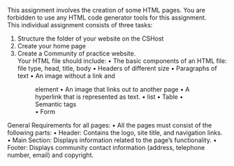 This assignment involves the creation of some HTML pages. You are forbidden to use any 
HTML code generator tools for this assignment.  
This individual assignment consists of three tasks:  
1. Structure the folder of your website on the CSHost 
2. Create your home page 
3. Create a Community of practice website.  
Your HTML file should include: 
• The basic components of an HTML file: file type, head, title, body 
• Headers of different size 
• Paragraphs of text 
• An image without a link and <figure> element 
• An image that links out to another page 
• A hyperlink that is represented as text. 
• list 
• Table 
• Semantic tags  
• Form 

General Requirements for all pages: 
• All the pages must consist of the following parts: 
• Header: Contains the logo, site title, and navigation links. 
• Main Section: Displays information related to the page’s functionality. 
• Footer: Displays community contact information (address, telephone number, 
email) and copyright.

